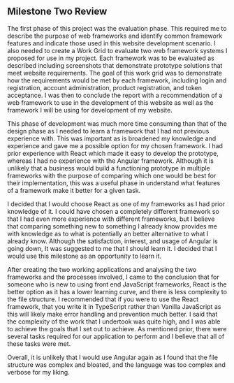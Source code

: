 ## Milestone Two Review

The first phase of this project was the evaluation phase. This required me to describe the purpose of web frameworks and identify common framework features and indicate those used in this website development scenario. I also needed to create a Work Grid to evaluate two web framework systems I proposed for use in my project. Each framework was to be evaluated as described including screenshots that demonstrate prototype solutions that meet website requirements. The goal of this work grid was to demonstrate how the requirements would be met by each framework, including login and registration, account administration, product registration, and token acceptance. I was then to conclude the report with a recommendation of a web framework to use in the development of
this website as well  as the framework I will be using for development of my website. 

This phase of development was much more time consuming than that of the design phase as I needed to learn a framework that I had not previous experience with. This was important as is broadened my knowledge and experience and gave me a possible option for my chosen framework. I had prior experience with React which made it easy to develop the prototype, whereas I had no experience with the Angular framework. Although it is unlikely that a business would build a functioning prototype in multiple frameworks with the purpose of comparing which one would be best for their implementation, this was a useful phase in understand what features of a framework make it better for a given task.

I decided that I would choose React as one of my frameworks as I had prior knowledge of it. I could have chosen a completely different framework so that I had even more experience with different frameworks, but I believe that comparing something new to something I already know provides me with knowledge as to what is potentially an better alternative to what I already know. Although the satisfaction, interest, and usage of Angular is going down, It was suggested to me that I should learn it. I decided that I would use this milestone as an opportunity to learn it.

After creating the two working applications and analysing the two frameworks and the processes involved, I came to the conclusion that for someone who is new to using front end JavaScript frameworks, React is the better option as it has a lower learning curve, and there is less complexity to the file structure. I recommended that if you were to use the React framework, that you write it in TypeScript rather than Vanilla JavaScript as this will likely make error handling and prevention much better. I said that the complexity of the work that I undertook was quite high, and I was able to achieve the goals that I set out to achieve. As mentioned prior, there were several tasks required for our application to perform and I believe that all of these tasks were met.

Overall, it is unlikely that I would use Angular again as I found that the file structure was complex and bloated, and the language was too complex and verbose for my liking.

